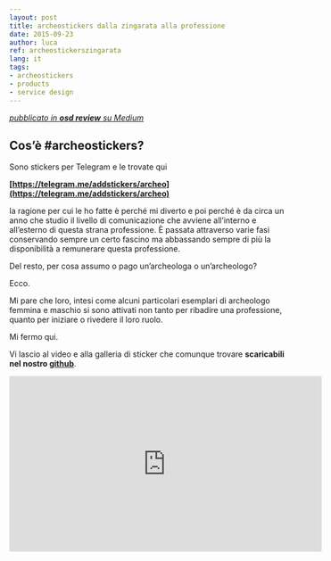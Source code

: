 ```yaml
---
layout: post
title: archeostickers dalla zingarata alla professione
date: 2015-09-23
author: luca
ref: archeostickerszingarata
lang: it
tags:
- archeostickers
- products
- service design
---
```


*[<i class="fa fa-medium" aria-hidden="true"></i> pubblicato in **osd review** su Medium](https://medium.com/opensensorsdata-review/archeostickers-4a16f0f76b0c#.7lakhgbtv)*


## Cos’è #archeostickers?

Sono stickers per Telegram e le trovate qui

**[https://telegram.me/addstickers/archeo](https://telegram.me/addstickers/archeo)**

la ragione per cui le ho fatte è perché mi diverto e poi perché è da circa un anno che studio il livello di comunicazione che avviene all’interno e all’esterno di questa strana professione.
È passata attraverso varie fasi conservando sempre un certo fascino ma abbassando sempre di più la disponibilità a remunerare questa professione.

Del resto, per cosa assumo o pago un’archeologa o un’archeologo?

Ecco.

Mi pare che loro, intesi come alcuni particolari esemplari di archeologo femmina e maschio si sono attivati non tanto per ribadire una professione, quanto per iniziare o rivedere il loro ruolo.

Mi fermo qui.

Vi lascio al video e alla galleria di sticker che comunque trovare **scaricabili nel nostro [github](https://github.com/archeostickers/archeostickers.github.io)**.

<iframe width="560" height="315" src="https://www.youtube.com/embed/BIiB4Y1I-P8" frameborder="0" allowfullscreen></iframe>
